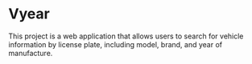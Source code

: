 # Vyear
This project is a web application that allows users to search for vehicle information by license plate, including model, brand, and year of manufacture.
